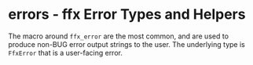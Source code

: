 # errors - ffx Error Types and Helpers

The macro around `ffx_error` are the most common, and are used to produce
non-BUG error output strings to the user. The underlying type is `FfxError` that
is a user-facing error.
